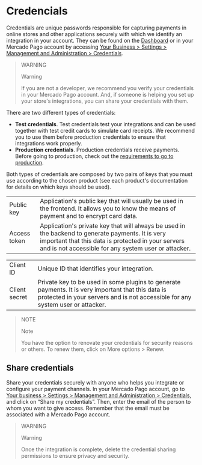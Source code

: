 

# Credencials

Credentials are unique passwords responsible for capturing payments in online stores and other applications securely with which we identify an integration in your account. They can be found on the [Dashboard](https://www.mercadopago[FAKER][URL][DOMAIN]/developers/en/guides/resources/devpanel) or in your Mercado Pago account by accessing [Your Business > Settings > Management and Administration > Credentials](https://www.mercadopago[FAKER][URL][DOMAIN]/settings/account/credentials).

> WARNING 
> 
> Warning
> 
> If you are not a developer, we recommend you verify your credentials in your Mercado Pago account. And, if someone is helping you set up your store's integrations, you can share your credentials with them.

There are two different types of credentials:

* **Test credentials**. Test credentials test your integrations and can be used together with test credit cards to simulate card receipts. We recommend you to use them before production credentials to ensure that integrations work properly.
* **Production credentials**. Production credentials receive payments. Before going to production, check out the [requirements to go to production](https://www.mercadopago[FAKER][URL][DOMAIN]/developers/en/guides/manage-account/account/go-live-requirements).

Both types of credentials are composed by two pairs of keys that you must use according to the chosen product (see each product's documentation for details on which keys should be used).

<table>
  <tr>
   <td>Public key
   </td>
   <td>Application's public key that will usually be used in the frontend. It allows you to know the means of payment and to encrypt card data.
   </td>
  </tr>
  <tr>
   <td>Access token
   </td>
   <td>Application's private key that will always be used in the backend to generate payments. It is very important that this data is protected in your servers and is not accessible for any system user or attacker.
   </td>
  </tr>
</table>

<table>
  <tr>
   <td>Client ID
   </td>
   <td>Unique ID that identifies your integration.
   </td>
  </tr>
  <tr>
   <td>Client secret
   </td>
   <td>Private key to be used in some plugins to generate payments. It is very important that this data is protected in your servers and is not accessible for any system user or attacker.
   </td>
  </tr>
</table>

> NOTE
> 
> Note
>
>You have the option to renovate your credentials for security reasons or others. To renew them, click on More options > Renew.


## Share credentials

Share your credentials securely with anyone who helps you integrate or configure your payment channels. In your Mercado Pago account, go to [Your business > Settings > Management and Administration > Credentials](https://www.mercadopago[FAKER][URL][DOMAIN]/settings/account/credentials), and click on “Share my credentials”. Then, enter the email of the person to whom you want to give access. Remember that the email must be associated with a Mercado Pago account. 


> WARNING 
> 
> Warning
>
>Once the integration is complete, delete the credential sharing permissions to ensure privacy and security.